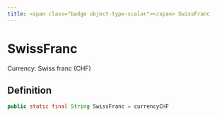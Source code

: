 ```yaml
---
title: <span class="badge object-type-scalar"></span> SwissFranc
---
```

# <span class="badge object-type-scalar"></span> SwissFranc

Currency: Swiss franc (CHF)

## Definition

```java
public static final String SwissFranc = currencyCHF
```
